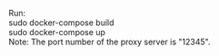 Run:
<br>
sudo docker-compose build 
<br>
sudo docker-compose up
<br>
Note: The port number of the proxy server is "12345". 